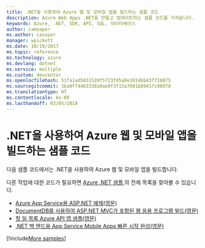```yaml
---
title: .NET을 사용하여 Azure 웹 및 모바일 앱을 빌드하는 샘플 코드
description: Azure Web Apps .NET을 만들고 업데이트하는 샘플 코드를 가져옵니다.
keywords: Azure, .NET, SDK, API, SQL, 데이터베이스
author: camsoper
ms.author: casoper
manager: wpickett
ms.date: 10/19/2017
ms.topic: reference
ms.technology: azure
ms.devlang: dotnet
ms.service: multiple
ms.custom: devcenter
ms.openlocfilehash: 51fa1ad5831520f5723fd5a0e1014bb43f71b075
ms.sourcegitcommit: 3ba0ff4463338a0ab0f3f15a7601b89417c06970
ms.translationtype: HT
ms.contentlocale: ko-KR
ms.lasthandoff: 03/05/2018
---
```

# <a name="sample-code-for-building-azure-web-and-mobile-apps-with-net"></a>.NET을 사용하여 Azure 웹 및 모바일 앱을 빌드하는 샘플 코드

다음 샘플 코드에서는 .NET을 사용하여 Azure 웹 및 모바일 앱을 빌드합니다.

다른 작업에 대한 코드가 필요하면 [Azure .NET 샘플 ](https://azure.microsoft.com/resources/samples/?platform=dotnet&view=azure-dotnet)의 전체 목록을 찾아볼 수 있습니다.

- [Azure App Service용 ASP.NET 예제(영문)](https://azure.microsoft.com/resources/samples/app-service-web-dotnet-get-started/)
- [DocumentDB를 사용하여 ASP.NET MVC가 포함된 웹 응용 프로그램 빌드(영문)](https://azure.microsoft.com/resources/samples/documentdb-dotnet-todo-app/
)
- [할 일 목록 Azure API 앱 샘플(영문)](https://azure.microsoft.com/resources/samples/app-service-api-dotnet-todo-list/?cdn=disable)
- [.NET 백 엔드용 App Service Mobile Apps 빠른 시작 완성(영문)](https://azure.microsoft.com/resources/samples/app-service-mobile-dotnet-backend-quickstart/)


[!include[More samples](includes/more-samples.md)]
